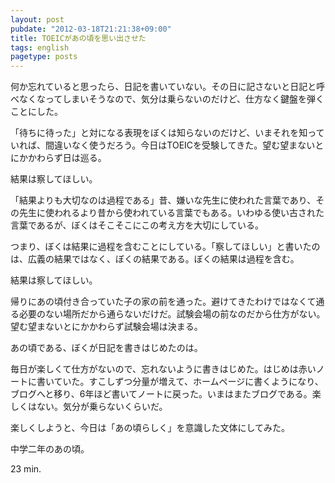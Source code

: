 ```yaml
---
layout: post
pubdate: "2012-03-18T21:21:38+09:00"
title: TOEICがあの頃を思い出させた
tags: english
pagetype: posts
---
```

何か忘れていると思ったら、日記を書いていない。その日に記さないと日記と呼べなくなってしまいそうなので、気分は乗らないのだけど、仕方なく鍵盤を弾くことにした。

「待ちに待った」と対になる表現をぼくは知らないのだけど、いまそれを知っていれば、間違いなく使うだろう。今日はTOEICを受験してきた。望む望まないとにかかわらず日は巡る。

結果は察してほしい。

「結果よりも大切なのは過程である」昔、嫌いな先生に使われた言葉であり、その先生に使われるより昔から使われている言葉でもある。いわゆる使い古された言葉であるが、ぼくはそこそこにこの考え方を大切にしている。

つまり、ぼくは結果に過程を含むことにしている。「察してほしい」と書いたのは、広義の結果ではなく、ぼくの結果である。ぼくの結果は過程を含む。

結果は察してほしい。

帰りにあの頃付き合っていた子の家の前を通った。避けてきたわけではなくて通る必要のない場所だから通らないだけだ。試験会場の前なのだから仕方がない。望む望まないとにかかわらず試験会場は決まる。

あの頃である、ぼくが日記を書きはじめたのは。

毎日が楽しくて仕方がないので、忘れないように書きはじめた。はじめは赤いノートに書いていた。すこしずつ分量が増えて、ホームページに書くようになり、ブログへと移り、6年ほど書いてノートに戻った。いまはまたブログである。楽しくはない。気分が乗らないくらいだ。

楽しくしようと、今日は「あの頃らしく」を意識した文体にしてみた。

中学二年のあの頃。

23 min.

